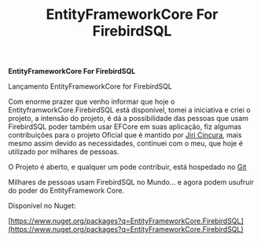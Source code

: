 ﻿---
title: "EntityFrameworkCore For FirebirdSQL"
comments: false
excerpt_separator: "Ler mais"
categories:
  - Provider
tags:
  - CSharp
  - NetStandard
  - EntityFrameworkCore
---

**EntityFrameworkCore For FirebirdSQL**

Lançamento EntityFrameworkCore for FirebirdSQL

Com enorme prazer que venho informar que hoje o EntityframworkCore.FirebirdSQL está disponível, tomei a iniciativa e criei o projeto, a intensão do projeto, é dá a possibilidade
das pessoas que usam FirebirdSQL poder também usar EFCore em suas aplicação, fiz algumas contribuições para o projeto Oficial que é mantido por [Jiri Cincura](https://www.tabsoverspaces.com/233653-preview-of-entity-framework-core-2-0-support-for-firebird-and-firebirdclient-6-0/), mais mesmo assim
devido as necessidades, continuei com o meu, que hoje é utilizado por milhares de pessoas.

O Projeto é aberto, e qualquer um pode contribuir, está hospedado no [Git](https://github.com/ralmsdeveloper/EntityFrameworkCore.FirebirdSQL)

Milhares de pessoas usam FirebirdSQL no Mundo… e agora podem usufruir do poder do EntityFramework Core.

Disponível no Nuget:

[https://www.nuget.org/packages?q=EntityFrameworkCore.FirebirdSQL](https://www.nuget.org/packages?q=EntityFrameworkCore.FirebirdSQL)
